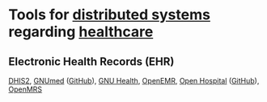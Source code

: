 
# Tools for [distributed systems](https://trendless.tech/dist-sys/) regarding [healthcare](https://notageni.us/health/)

## Electronic Health Records (EHR)

[DHIS2](https://dhis2.org/),
[GNUmed](https://www.gnumed.de/documentation/) ([GitHub](https://github.com/ncqgm/gnumed)),
[GNU Health](https://www.gnuhealth.org/),
[OpenEMR](https://www.open-emr.org/),
[Open Hospital](https://www.open-hospital.org/) ([GitHub](https://github.com/informatici/openhospital)),
[OpenMRS](https://openmrs.org/)
